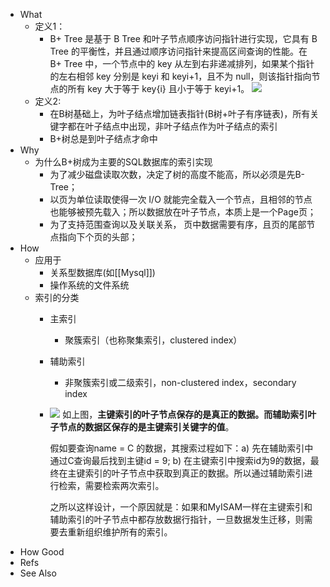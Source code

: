 - What
	- 定义1：
		- B+ Tree 是基于 B Tree 和叶子节点顺序访问指针进行实现，它具有 B Tree 的平衡性，并且通过顺序访问指针来提高区间查询的性能。在 B+ Tree 中，一个节点中的 key 从左到右非递减排列，如果某个指针的左右相邻 key 分别是 keyi 和 keyi+1，且不为 null，则该指针指向节点的所有 key 大于等于 key{i} 且小于等于 keyi+1。
		  ![](https://pdai.tech/images/mysql/061c88c1-572f-424f-b580-9cbce903a3fe.png)
	- 定义2:
		- 在B树基础上，为叶子结点增加链表指针(B树+叶子有序链表)，所有关键字都在叶子结点中出现，非叶子结点作为叶子结点的索引
		- B+树总是到叶子结点才命中
- Why
	- 为什么B+树成为主要的SQL数据库的索引实现
		- 为了减少磁盘读取次数，决定了树的高度不能高，所以必须是先B-Tree；
		- 以页为单位读取使得一次 I/O 就能完全载入一个节点，且相邻的节点也能够被预先载入；所以数据放在叶子节点，本质上是一个Page页；
		- 为了支持范围查询以及关联关系， 页中数据需要有序，且页的尾部节点指向下个页的头部；
- How
	- 应用于
		- 关系型数据库(如[[Mysql]])
		- 操作系统的文件系统
	- 索引的分类
		- 主索引
			- 聚簇索引（也称聚集索引，clustered index）
		- 辅助索引
			- 非聚簇索引或二级索引，non-clustered index，secondary index
		- ![](https://pdai.tech/images/db/mysql/db-mysql-index-1.png)
		  如上图，**主键索引的叶子节点保存的是真正的数据。而辅助索引叶子节点的数据区保存的是主键索引关键字的值**。
		  
		  假如要查询name = C 的数据，其搜索过程如下：a) 先在辅助索引中通过C查询最后找到主键id = 9; b) 在主键索引中搜索id为9的数据，最终在主键索引的叶子节点中获取到真正的数据。所以通过辅助索引进行检索，需要检索两次索引。
		  
		  之所以这样设计，一个原因就是：如果和MyISAM一样在主键索引和辅助索引的叶子节点中都存放数据行指针，一旦数据发生迁移，则需要去重新组织维护所有的索引。
- How Good
- Refs
- See Also